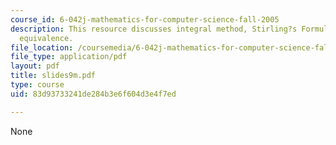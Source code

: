 ```yaml
---
course_id: 6-042j-mathematics-for-computer-science-fall-2005
description: This resource discusses integral method, Stirling?s Formula and its asymptotic
  equivalence.
file_location: /coursemedia/6-042j-mathematics-for-computer-science-fall-2005/83d93733241de284b3e6f604d3e4f7ed_slides9m.pdf
file_type: application/pdf
layout: pdf
title: slides9m.pdf
type: course
uid: 83d93733241de284b3e6f604d3e4f7ed

---
```

None